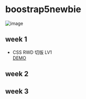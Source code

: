 # boostrap5newbie
![image](https://user-images.githubusercontent.com/51437316/119438524-fa587080-bd52-11eb-80ac-14cd167882ad.png)

## week 1
*  CSS RWD 切版 LV1  
[DEMO](https://luckytiger66.github.io/boostrap5newbie/week1/)

## week 2

## week 3
